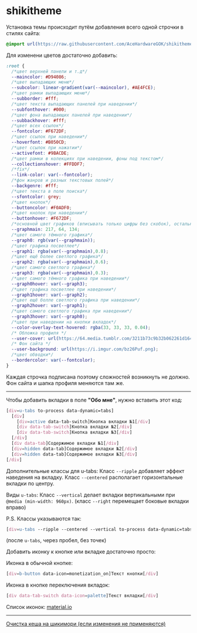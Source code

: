 # shikitheme
Установка темы происходит путём добавления всего одной строчки в стилях сайта:
```scss
@import url(https://raw.githubusercontent.com/AceHardwareGOK/shikitheme/main/shiki-pink.css);
```
Для изменени цветов достаточно добавить:
```scss
:root {
  /*цвет верхней панели и т.д*/
  --maincolor: #D94086;
  /*цвет выпадающих меню*/
  --subcolor: linear-gradient(var(--maincolor), #AE4FCE);
  /*цвет рамки выпадающих меню*/
  --subborder: #fff;
  /*цвет текста выпадающих панелей при наведении*/
  --subfonthover: #000;
  /*цвет фона выпадающих панелей при наведении*/
  --subbackhover: #fff;
  /*цвет всех ссылок*/
  --fontcolor: #F672DF;
  /*цвет ссылок при наведении*/
  --hoverfont: #B050CD;
  /*цвет ссылок при нажатии*/
  --activefont: #9BACDE;
  /*цвет рамки в колекциях при наведении, фоны под текстом*/
  --collectionshover: #FFDDF7;
  /*fix*/
  --link-color: var(--fontcolor);
  /*фон жанров и разных текстовых полей*/
  --backgenre: #fff;
  /*цвет текста в поле поиска*/
  --sfontcolor: grey;
  /*цвет кнопок*/
  --buttoncolor: #F0ADF0;
  /*цвет кнопок при наведении*/
  --buttonhover: #F672DF;
  /*основной цвет графиков (вписывать только цифры без скобок), остальные сами подберутся*/
  --graphmain: 217, 64, 134;
  /*цвет самого тёмного графика*/
  --graph0: rgb(var(--graphmain));
  /*цвет графика посветлее*/
  --graph1: rgba(var(--graphmain),0.8);
  /*цвет ещё более светлого графика*/
  --graph2: rgba(var(--graphmain),0.6);
  /*цвет самого светлого графика*/
  --graph3: rgba(var(--graphmain),0.3);
  /*цвет самого тёмного графика при наведении*/
  --graph0hover: var(--graph3);
  /*цвет графика посветлее при наведении*/
  --graph1hover: var(--graph2);
  /*цвет ещё болле светлого графика при наведении*/
  --graph2hover: var(--graph1);
  /*цвет самого светлого графика при наведении*/
  --graph3hover: var(--graph0);
  /*цвет при наведении на кнопки вкладок*/
  --color-overlay-text-hovered: rgba(33, 33, 33, 0.04);
  /* Обложка профиля */
  --user-cover: url(https://64.media.tumblr.com/3211b73c9b32b062261d164039e9fcf5/1c1af52e6a2b68f3-b9/s1280x1920/54dfc22c11b43f12d04168433f3032a5cbe1dbf4.png);
  /* Фон сайта */
  --user-background: url(https://i.imgur.com/bz26Puf.png);
  /*цвет обводки*/
  --bordercolor: var(--fontcolor);
}
```
Каждая строчка подписана поэтому сложностей возникнуть не должно. 
Фон сайта и шапка профиля меняются там же.
***
Чтобы добавить вкладки в поле **"Обо мне"**, нужно вставить этот код:

```scss
[div=u-tabs to-process data-dynamic=tabs]
  [div]
    [div=active data-tab-switch]Кнопка вкладки №1[/div]
    [div data-tab-switch]Кнопка вкладки №2[/div]
    [div data-tab-switch]Кнопка вкладки №3[/div]
  [/div]
  [div data-tab]Содержимое вкладки №1[/div]
  [div=hidden data-tab]Содержимое вкладки №2[/div]
  [div=hidden data-tab]Содержимое вкладки №3[/div]
[/div]
```
Дополнительные классы для u-tabs:
Класс ```--ripple``` добавляет эффект наведения на вкладку.
Класс ```--centered``` располагает горизонтальные вкладки по центру.

Виды ```u-tabs```:
Класс ```--vertical``` делает вкладки вертикальными при ```@media (min-width: 960px)```.
(класс ```--right``` перемещает боковые вкладки вправо)

P.S. Классы указываются так:
```scss
[div=u-tabs --ripple --centered --vertical to-process data-dynamic=tabs]
```
(после ```u-tabs```, через пробел, без точек)

Добавить иконку к кнопке или вкладке достаточно просто:

Иконка в обычной кнопке:
```scss
[div=b-button data-icon=monetization_on]Текст кнопки[/div]
```

Иконка в кнопке переключения вкладок:
```scss
[div data-tab-switch data-icon=palette]Текст вкладки[/div]
```
Список иконок: [material.io](https://material.io/resources/icons/?style=baseline)
***
[Очистка кеша на шикимори (если изменения не применяются)](https://shikimori.one/tests/reset_styles_cache?url=)
